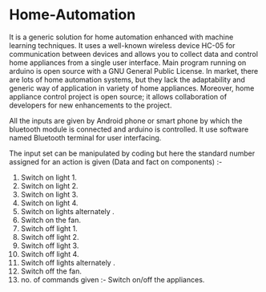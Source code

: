 # Home-Automation
<p>It is a generic solution for home automation enhanced with machine
learning techniques. It uses a well-known wireless device HC-05 for
communication between devices and allows you to collect data and control
home appliances from a single user interface. Main program running on
arduino is open source with a GNU General Public License. In market,
there are lots of home automation systems, but they lack the adaptability
and generic way of application in variety of home appliances. Moreover,
home appliance control project is open source; it allows collaboration of
developers for new enhancements to the project.</p>
<p>All the inputs are given by Android phone or smart phone by which the
bluetooth module is connected and arduino is controlled. It use software
named Bluetooth terminal for user interfacing.</p>
<p>The input set can be manipulated by coding but here the standard
number assigned for an action is given (Data and fact on components) :-
<ol><li> Switch on light 1.</li>
<li> Switch on light 2.</li>
<li> Switch on light 3.</li>
<li> Switch on light 4.</li>
<li> Switch on lights alternately .</li>
<li> Switch on the fan.</li>
<li> Switch off light 1.</li>
<li> Switch off light 2.</li>
<li> Switch off light 3.</li>
<li> Switch off light 4.</li>
<li> Switch off lights alternately .</li>
<li> Switch off the fan.</li>
<li> no. of commands given :- Switch on/off the appliances.</li></ol></p>

